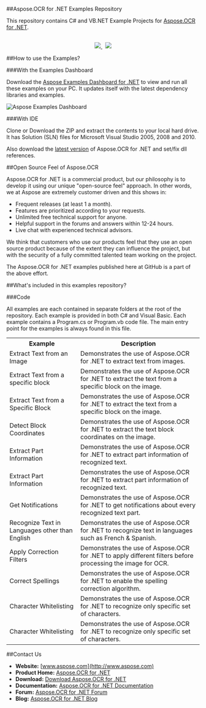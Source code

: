 ##Aspose.OCR for .NET Examples Repository

This repository contains C# and VB.NET Example Projects for [Aspose.OCR for .NET](http://www.aspose.com/categories/.net-components/aspose.ocr-for-.net/default.aspx).
<br/><br/>
<p align="center">
  <a title="Download Examples Dashboard" href="http://www.aspose.com/community/files/51/.net-components/aspose-examples-for-.net/default.aspx">
	<img src="https://raw.github.com/AsposeExamples/java-examples-dashboard/master/images/downloadDasboard-Button-Large.png" />
  </a>
  &nbsp;
  <a title="Download Examples ZIP" href="https://github.com/asposeocr/Aspose_OCR_NET/archive/master.zip">
	<img src="https://raw.github.com/AsposeExamples/java-examples-dashboard/master/images/downloadZip-Button-Large.png" />
  </a>
</p>

##How to use the Examples?

###With the Examples Dashboard

Download the [Aspose Examples Dashboard for .NET](http://www.aspose.com/community/files/51/.net-components/aspose-examples-for-.net/default.aspx) to view and run all these examples on your PC. It updates itself with the latest dependency libraries and examples.

![Aspose Examples Dashboard](http://www.aspose.com/blogs/wp-content/uploads/2013/04/Dotnet-Dashboard.png "Aspose Examples Dashboard")

###With IDE

Clone or Download the ZIP and extract the contents to your local hard drive. It has Solution (SLN) files for Microsoft Visual Studio 2005, 2008 and 2010.

Also download the [latest version](http://www.aspose.com/community/files/51/.net-components/aspose.ocr-for-.net/default.aspx) of Aspose.OCR for .NET and set/fix dll references.

##Open Source Feel of Aspose.OCR

Aspose.OCR for .NET is a commercial product, but our philosophy is to develop it using our unique "open-source feel" approach. In other words, we at Aspose are extremely customer driven and this shows in:
+ Frequent releases (at least 1 a month).
+ Features are prioritized according to your requests.
+ Unlimited free technical support for anyone.
+ Helpful support in the forums and answers within 12-24 hours.
+ Live chat with experienced technical advisors.
 
We think that customers who use our products feel that they use an open source product because of the extent they can influence the project, but with the security of a fully committed talented team working on the project.

The Aspose.OCR for .NET examples published here at GitHub is a part of the above effort.

##What's included in this examples repository?

###Code

All examples are each contained in separate folders at the root of the repository. Each example is provided in both C# and Visual Basic. Each example contains a Program.cs or Program.vb code file. The main entry point for the examples is always found in this file.

<table>
  <tr><th>Example<th>Description</th></tr>
  <tr><td>Extract Text from an Image</td><td>Demonstrates the use of Aspose.OCR for .NET to extract text from images.</td></tr>
  <tr><td>Extract Text from a specific block</td><td>Demonstrates the use of Aspose.OCR for .NET to extract the text from a specific block on the image.</td></tr>
  <tr><td>Extract Text from a Specific Block</td><td>Demonstrates the use of Aspose.OCR for .NET to extract the text from a specific block on the image.</td></tr>
  <tr><td>Detect Block Coordinates</td><td>Demonstrates the use of Aspose.OCR for .NET to extract the text block coordinates on the image.</td></tr>
  <tr><td>Extract Part Information</td><td>Demonstrates the use of Aspose.OCR for .NET to extract part information of recognized text.</td></tr>
  <tr><td>Extract Part Information</td><td>Demonstrates the use of Aspose.OCR for .NET to extract part information of recognized text.</td></tr>
  <tr><td>Get Notifications</td><td>Demonstrates the use of Aspose.OCR for .NET to get notifications about every recognized text part.</td></tr>
  <tr><td>Recognize Text in Languages other than English</td><td>Demonstrates the use of Aspose.OCR for .NET to recognize text in languages such as French & Spanish.</td></tr>
  <tr><td>Apply Correction Filters</td><td>Demonstrates the use of Aspose.OCR for .NET to apply different filters before processing the image for OCR.</td></tr>
  <tr><td>Correct Spellings</td><td>Demonstrates the use of Aspose.OCR for .NET to enable the spelling correction algorithm.</td></tr>
  <tr><td>Character Whitelisting</td><td>Demonstrates the use of Aspose.OCR for .NET to recognize only specific set of characters.</td></tr>
  <tr><td>Character Whitelisting</td><td>Demonstrates the use of Aspose.OCR for .NET to recognize only specific set of characters.</td></tr>
</table>

##Contact Us

+ **Website:** [www.aspose.com](http://www.aspose.com)
+ **Product Home:** [Aspose.OCR for .NET](http://www.aspose.com/categories/.net-components/aspose.ocr-for-.net/default.aspx)
+ **Download:** [Download Aspose.OCR for .NET](http://www.aspose.com/community/files/51/.net-components/aspose.ocr_for_.net/default.aspx)
+ **Documentation:** [Aspose.OCR for .NET Documentation](http://www.aspose.com/documentation/.net-components/aspose.ocr-for-.net/index.html)
+ **Forum:** [Aspose.OCR for .NET Forum](http://www.aspose.com/community/forums/aspose.ocr-product-family/493/showforum.aspx)
+ **Blog:** [Aspose.OCR for .NET Blog](http://www.aspose.com/blogs/aspose-products/aspose-ocr-product-family.html)
